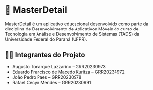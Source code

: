 # 📱 MasterDetail

MasterDetail é um aplicativo educacional desenvolvido como parte da disciplina de Desenvolvimento de Aplicativos Móveis do curso de Tecnologia em Análise e Desenvolvimento de Sistemas (TADS) da Universidade Federal do Paraná (UFPR).

## 👨‍💻 Integrantes do Projeto
-	Augusto Tonarque Lazzarino – GRR20230973
-	Eduardo Francisco de Macedo Kuritza – GRR20234972
- João Pedro Paes – GRR20230978
- Rafael Cecyn Mendes – GRR20230991

